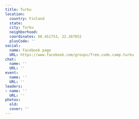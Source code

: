 ```yaml
---
title: Turku
location:
  country: Finland
  state: 
  city: Turku
  neighborhood: 
  coordinates: 60.451753, 22.267052
  plusCode: ''
social:
  name: Facebook page
  URL: https://www.facebook.com/groups/free.code.camp.turku
chat:
  name: ''
  URL: ''
event:
  name: ''
  URL: ''
leaders:
- name: ''
  URL: ''
photos:
  old: 
  cover: ''
---
```

